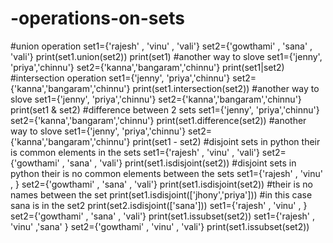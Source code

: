 # -operations-on-sets
#union operation
set1={'rajesh' , 'vinu' , 'vali'}
set2={'gowthami' , 'sana' , 'vali'}
print(set1.union(set2))
print(set1)
#another way to slove
set1={'jenny', 'priya','chinnu'}
set2={'kanna','bangaram','chinnu'}
print(set1|set2)
#intersection operation
set1={'jenny', 'priya','chinnu'}
set2={'kanna','bangaram','chinnu'}
print(set1.intersection(set2))
#another way to slove
set1={'jenny', 'priya','chinnu'}
set2={'kanna','bangaram','chinnu'}
print(set1 & set2)
#difference between 2 sets
set1={'jenny', 'priya','chinnu'}
set2={'kanna','bangaram','chinnu'}
print(set1.difference(set2))
#another way to slove 
set1={'jenny', 'priya','chinnu'}
set2={'kanna','bangaram','chinnu'}
print(set1 - set2)
#disjoint sets in python their is common elements in the sets 
set1={'rajesh' , 'vinu' , 'vali'}
set2={'gowthami' , 'sana' , 'vali'}
print(set1.isdisjoint(set2))
#disjoint sets in python their is no common elements between the sets
set1={'rajesh' , 'vinu' , }
set2={'gowthami' , 'sana' , 'vali'}
print(set1.isdisjoint(set2))
#their is no names between the set
print(set1.isdisjoint(['jhony','priya']))
#in this case sana is in the set2 
print(set2.isdisjoint(['sana']))
set1={'rajesh' , 'vinu' , }
set2={'gowthami' , 'sana' , 'vali'}
print(set1.issubset(set2))
set1={'rajesh' , 'vinu' ,'sana' }
set2={'gowthami' , 'vinu' , 'vali'}
print(set1.issubset(set2))

